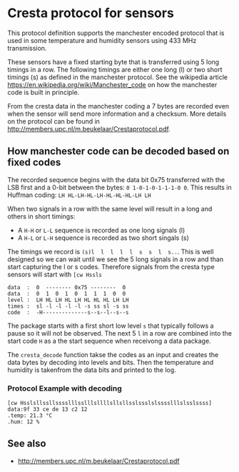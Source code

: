 # Cresta protocol for sensors

This protocol definition supports the manchester encoded protocol that is used in some temperature and humidity sensors using 433 MHz transmission.

These sensors have a fixed starting byte that is transferred using 5 long timings in a row.
The following timings are either one long (l) or two short timings (s) as defined in the manchester protocol.
See the wikipedia article <https://en.wikipedia.org/wiki/Manchester_code> on how the manchester code is built in principle.

From the cresta data in the manchester coding a 7 bytes are recorded even when the sensor will send more information and a checksum.
More details on the protocol can be found in <http://members.upc.nl/m.beukelaar/Crestaprotocol.pdf>.


## How manchester code can be decoded based on fixed codes

The recorded sequence begins with the data bit 0x75 transferred with the LSB first and a 0-bit between the bytes: `0 1-0-1-0-1-1-1-0 0`. 
This results in Huffman coding: `LH HL-LH-HL-LH-HL-HL-HL-LH LH`

When two signals in a row with the same level will result in a long and others in short timings: 
* A `H-H` or `L-L` sequence is recorded as one long signals (l)
* A `H-L` or `L-H` sequence is recorded as two short singals (s)

The timings we record is `(s)l  l  l  l  l  s  s  l  s..`.
This is well designed so we can wait until we see the 5 long signals in a row and than start capturing the l or s codes.
Therefore signals from the cresta type sensors will start with `[cw Hssls` 

```TXT
data  :  0  -------- 0x75 --------  0
data  :  0  1  0  1  0  1  1  1  0  0
level :  LH HL LH HL LH HL HL HL LH LH
times :  sl -l -l -l -l -s ss sl -s ss 
code  :  -H--------------s--s--l--s--s 
```

The package starts with a first short low level `s` that typically follows a pause so it will not be observed.
The next 5 `l` in a row are combined into the start code `H` as a the start sequence when receivong a data package.

The `cresta_decode` function takse the codes as an input and creates the data bytes by decoding into levels and bits.
Then the temperature and humidity is takenfrom the data bits and printed to the log.


### Protocol Example with decoding

    [cw Hsslsllssllsssslllsslllsllllsllsllsslssslslsssslllslsslssss]
    data:9f 33 ce de 13 c2 12 
    .temp: 21.3 °C
    .hum: 12 %

## See also

* <http://members.upc.nl/m.beukelaar/Crestaprotocol.pdf>
 
